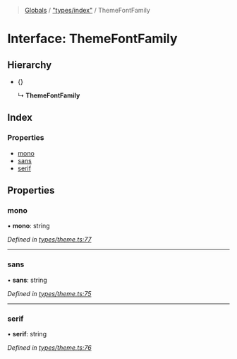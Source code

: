 > [Globals](../README.md) / ["types/index"](../modules/_types_index_.md) / ThemeFontFamily

# Interface: ThemeFontFamily

## Hierarchy

* {}

  ↳ **ThemeFontFamily**

## Index

### Properties

* [mono](_types_index_.themefontfamily.md#mono)
* [sans](_types_index_.themefontfamily.md#sans)
* [serif](_types_index_.themefontfamily.md#serif)

## Properties

### mono

•  **mono**: string

*Defined in [types/theme.ts:77](https://github.com/kenoxa/beamwind/blob/main/packages/beamwind/src/types/theme.ts#L77)*

___

### sans

•  **sans**: string

*Defined in [types/theme.ts:75](https://github.com/kenoxa/beamwind/blob/main/packages/beamwind/src/types/theme.ts#L75)*

___

### serif

•  **serif**: string

*Defined in [types/theme.ts:76](https://github.com/kenoxa/beamwind/blob/main/packages/beamwind/src/types/theme.ts#L76)*
